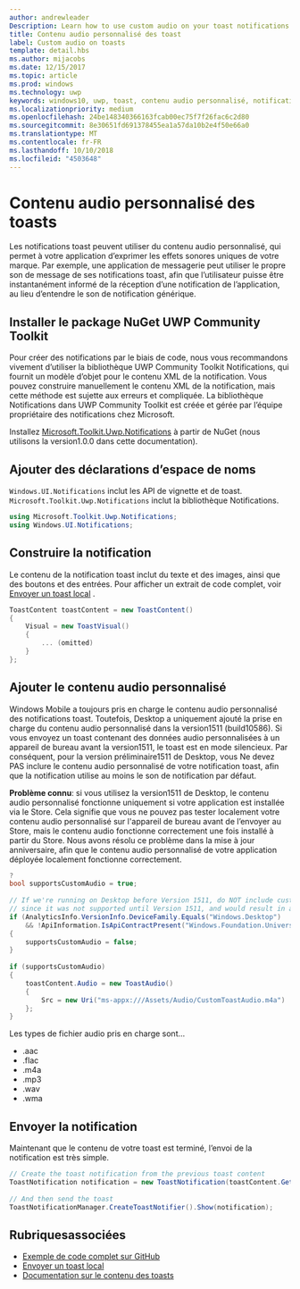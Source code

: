 ```yaml
---
author: andrewleader
Description: Learn how to use custom audio on your toast notifications.
title: Contenu audio personnalisé des toast
label: Custom audio on toasts
template: detail.hbs
ms.author: mijacobs
ms.date: 12/15/2017
ms.topic: article
ms.prod: windows
ms.technology: uwp
keywords: windows10, uwp, toast, contenu audio personnalisé, notification, audio, son
ms.localizationpriority: medium
ms.openlocfilehash: 24be148340366163fcab00ec75f7f26fac6c2d80
ms.sourcegitcommit: 8e30651fd691378455ea1a57da10b2e4f50e66a0
ms.translationtype: MT
ms.contentlocale: fr-FR
ms.lasthandoff: 10/10/2018
ms.locfileid: "4503648"
---
```

# <a name="custom-audio-on-toasts"></a>Contenu audio personnalisé des toasts

Les notifications toast peuvent utiliser du contenu audio personnalisé, qui permet à votre application d’exprimer les effets sonores uniques de votre marque. Par exemple, une application de messagerie peut utiliser le propre son de message de ses notifications toast, afin que l’utilisateur puisse être instantanément informé de la réception d’une notification de l’application, au lieu d’entendre le son de notification générique.

## <a name="install-uwp-community-toolkit-nuget-package"></a>Installer le package NuGet UWP Community Toolkit

Pour créer des notifications par le biais de code, nous vous recommandons vivement d’utiliser la bibliothèque UWP Community Toolkit Notifications, qui fournit un modèle d’objet pour le contenu XML de la notification. Vous pouvez construire manuellement le contenu XML de la notification, mais cette méthode est sujette aux erreurs et compliquée. La bibliothèque Notifications dans UWP Community Toolkit est créée et gérée par l’équipe propriétaire des notifications chez Microsoft.

Installez [Microsoft.Toolkit.Uwp.Notifications](https://www.nuget.org/packages/Microsoft.Toolkit.Uwp.Notifications/) à partir de NuGet (nous utilisons la version1.0.0 dans cette documentation).


## <a name="add-namespace-declarations"></a>Ajouter des déclarations d’espace de noms

`Windows.UI.Notifications` inclut les API de vignette et de toast. `Microsoft.Toolkit.Uwp.Notifications` inclut la bibliothèque Notifications.

```csharp
using Microsoft.Toolkit.Uwp.Notifications;
using Windows.UI.Notifications;
```


## <a name="construct-the-notification"></a>Construire la notification

Le contenu de la notification toast inclut du texte et des images, ainsi que des boutons et des entrées. Pour afficher un extrait de code complet, voir [Envoyer un toast local](send-local-toast.md) .

```csharp
ToastContent toastContent = new ToastContent()
{
    Visual = new ToastVisual()
    {
        ... (omitted)
    }
};
```


## <a name="add-the-custom-audio"></a>Ajouter le contenu audio personnalisé

Windows Mobile a toujours pris en charge le contenu audio personnalisé des notifications toast. Toutefois, Desktop a uniquement ajouté la prise en charge du contenu audio personnalisé dans la version1511 (build10586). Si vous envoyez un toast contenant des données audio personnalisées à un appareil de bureau avant la version1511, le toast est en mode silencieux. Par conséquent, pour la version préliminaire1511 de Desktop, vous Ne devez PAS inclure le contenu audio personnalisé de votre notification toast, afin que la notification utilise au moins le son de notification par défaut.

**Problème connu**: si vous utilisez la version1511 de Desktop, le contenu audio personnalisé fonctionne uniquement si votre application est installée via le Store. Cela signifie que vous ne pouvez pas tester localement votre contenu audio personnalisé sur l'appareil de bureau avant de l’envoyer au Store, mais le contenu audio fonctionne correctement une fois installé à partir du Store. Nous avons résolu ce problème dans la mise à jour anniversaire, afin que le contenu audio personnalisé de votre application déployée localement fonctionne correctement.

```csharp
?
bool supportsCustomAudio = true;
 
// If we're running on Desktop before Version 1511, do NOT include custom audio
// since it was not supported until Version 1511, and would result in a silent toast.
if (AnalyticsInfo.VersionInfo.DeviceFamily.Equals("Windows.Desktop")
    && !ApiInformation.IsApiContractPresent("Windows.Foundation.UniversalApiContract", 2))
{
    supportsCustomAudio = false;
}
 
if (supportsCustomAudio)
{
    toastContent.Audio = new ToastAudio()
    {
        Src = new Uri("ms-appx:///Assets/Audio/CustomToastAudio.m4a")
    };
}
```

Les types de fichier audio pris en charge sont...

- .aac
- .flac
- .m4a
- .mp3
- .wav
- .wma


## <a name="send-the-notification"></a>Envoyer la notification

Maintenant que le contenu de votre toast est terminé, l’envoi de la notification est très simple.

```csharp
// Create the toast notification from the previous toast content
ToastNotification notification = new ToastNotification(toastContent.GetXml());
             
// And then send the toast
ToastNotificationManager.CreateToastNotifier().Show(notification);
```


## <a name="related-topics"></a>Rubriquesassociées

- [Exemple de code complet sur GitHub](https://github.com/WindowsNotifications/quickstart-toast-with-custom-audio)
- [Envoyer un toast local](send-local-toast.md)
- [Documentation sur le contenu des toasts](adaptive-interactive-toasts.md)